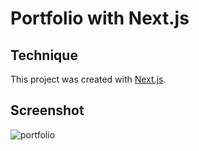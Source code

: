 # Portfolio with Next.js

## Technique
This project was created with [Next.js](https://nextjs.org).

## Screenshot

![portfolio](https://i.ibb.co/zPrgP2Z/57-A53-BE3-19-A7-4-F20-9775-C4-E39571-E63-A.png)